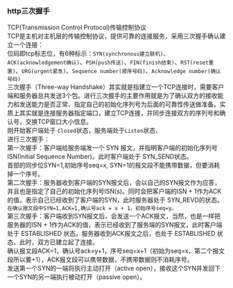 ### http三次握手   
TCP(Transmission Control Protocol)传输控制协议   
TCP是主机对主机层的传输控制协议，提供可靠的连接服务，采用三次握手确认建立一个连接：  
位码即tcp标志位，有6种标示：`SYN(synchronous建立联机)`、`ACK(acknowledgement确认)`、`PSH(push传送)`、`FIN(finish结束)`、`RST(reset重置)`、`URG(urgent紧急)`、`Sequence number(顺序号码)`、`Acknowledge number(确认号码)`  
三次握手（Three-way Handshake）其实就是指建立一个TCP连接时，需要客户端和服务器总共发送3个包。进行三次握手的主要作用就是为了确认双方的接收能力和发送能力是否正常、指定自己的初始化序列号为后面的可靠性传送做准备。实质上其实就是连接服务器指定端口，建立TCP连接，并同步连接双方的序列号和确认号，交换TCP窗口大小信息。  
刚开始客户端处于 `Closed`状态，服务端处于`Listen`状态、  
进行三次握手：   
第一次握手：客户端给服务端发一个 SYN 报文，并指明客户端的初始化序列号 ISN(Initial Sequence Number)。此时客户端处于 SYN_SEND状态。  
首部的同步位SYN=1,初始序号seq=x, SYN=1的报文段不能携带数据，但要消耗掉一个序号。  
第二次握手：服务器收到客户端的SYN报文后，会以自己的SYN报文作为应答，并且也是指定了自己的初始化序列号ISN(s)。同时会把客户端的ISN + 1作为ACK的值，表示自己已经收到了客户端的SYN，此时服务器处于 SYN_REVD的状态。   
`在确认报文段中SYN=1,ACK=1,确认号ack = x + 1，初始序号seq=y。`  
第三次握手：客户端收到SYN报文后，会发送一个ACK报文，当然，也是一样把服务器的ISN + 1作为ACK的值，表示已经收到了服务端的SYN报文，此时客户端处于 ESTABLISHED 状态。服务器收到ACK报文之后，也处于 ESTABLISHED 状态，此时，双方已建立起了连接。  
确认报文段ACK=1，确认号ack=y+1，序号seq=x+1（初始为seq=x，第二个报文段所以要+1），ACK报文段可以携带数据，不携带数据则不消耗序号。  
发送第一个SYN的一端将执行主动打开（active open），接收这个SYN并发回下一个SYN的另一端执行被动打开（passive open）。  

